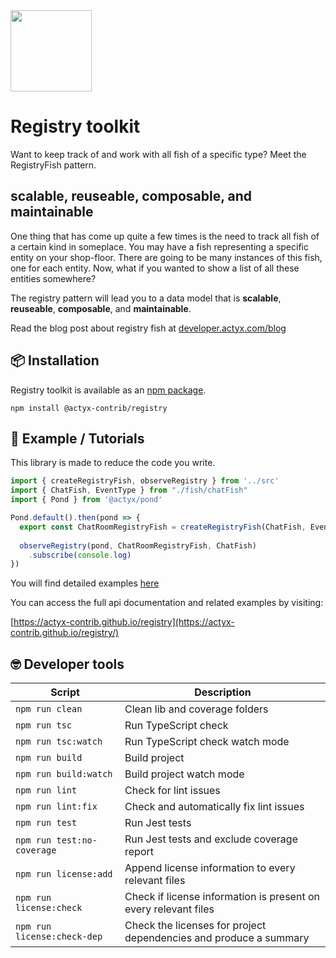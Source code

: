 <img width="130px" src="https://raw.githubusercontent.com/actyx-contrib/registry/master/registry-icon.png?token=AATHWQKVWIHXWZACE2TBV3264QIVK">

# Registry toolkit

Want to keep track of and work with all fish of a specific type? Meet the RegistryFish pattern.

## scalable, reuseable, composable, and maintainable

One thing that has come up quite a few times is the need to track all fish of a certain kind in someplace. You may have a fish representing a specific entity on your shop-floor. There are going to be many instances of this fish, one for each entity. Now, what if you wanted to show a list of all these entities somewhere?

The registry pattern will lead you to a data model that is **scalable**, **reuseable**, **composable**, and **maintainable**.

Read the blog post about registry fish at [developer.actyx.com/blog](https://developer.actyx.com/blog/2020/06/15/registry-fishes)

## 📦 Installation

Registry toolkit is available as an [npm package](https://www.npmjs.com/package/@actyx-contrib/registry).

```shell
npm install @actyx-contrib/registry
```

## 📖 Example / Tutorials

This library is made to reduce the code you write.

```typescript
import { createRegistryFish, observeRegistry } from '../src'
import { ChatFish, EventType } from "./fish/chatFish"
import { Pond } from '@actyx/pond'

Pond.default().then(pond => {
  export const ChatRoomRegistryFish = createRegistryFish(ChatFish, EventType.message)
  
  observeRegistry(pond, ChatRoomRegistryFish, ChatFish)
    .subscribe(console.log)
})
```

You will find detailed examples [here](https://github.com/actyx-contrib/registry/tree/master/example)

You can access the full api documentation and related examples by visiting:

[https://actyx-contrib.github.io/registry](https://actyx-contrib.github.io/registry/)

## 🤓 Developer tools

| Script | Description  |
|---|---|
| `npm run clean` | Clean lib and coverage folders |
| `npm run tsc` | Run TypeScript check |
| `npm run tsc:watch` | Run TypeScript check watch mode |
| `npm run build` | Build project |
| `npm run build:watch` | Build project watch mode |
| `npm run lint` | Check for lint issues |
| `npm run lint:fix` | Check and automatically fix lint issues |
| `npm run test` | Run Jest tests |
| `npm run test:no-coverage` | Run Jest tests and exclude coverage report |
| `npm run license:add` | Append license information to every relevant files |
| `npm run license:check` | Check if license information is present on every relevant files |
| `npm run license:check-dep` | Check the licenses for project dependencies and produce a summary |
